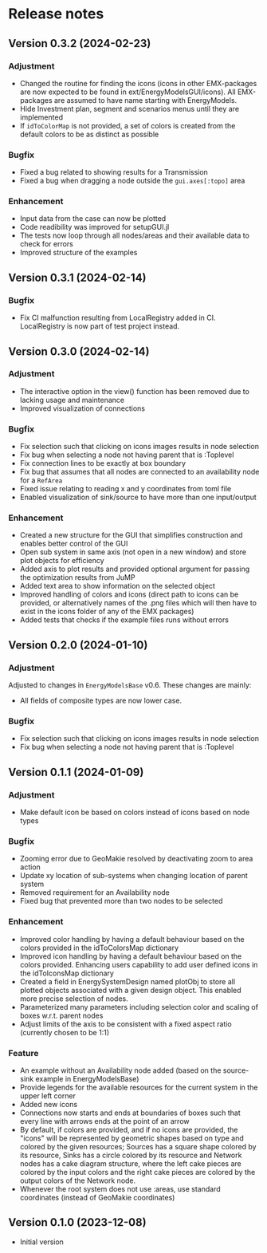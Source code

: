 # Release notes

Version 0.3.2 (2024-02-23)
--------------------------
### Adjustment
* Changed the routine for finding the icons (icons in other EMX-packages are now expected to be found in ext/EnergyModelsGUI/icons). All EMX-packages are assumed to have name starting with EnergyModels.
* Hide Investment plan, segment and scenarios menus until they are implemented
* If `idToColorMap` is not provided, a set of colors is created from the default colors to be as distinct as possible

### Bugfix
* Fixed a bug related to showing results for a Transmission
* Fixed a bug when dragging a node outside the `gui.axes[:topo]` area

### Enhancement
* Input data from the case can now be plotted
* Code readibility was improved for setupGUI.jl
* The tests now loop through all nodes/areas and their available data to check for errors
* Improved structure of the examples

Version 0.3.1 (2024-02-14)
--------------------------
### Bugfix
* Fix CI malfunction resulting from LocalRegistry added in CI. LocalRegistry is now part of test project instead.

Version 0.3.0 (2024-02-14)
--------------------------
### Adjustment
* The interactive option in the view() function has been removed due to lacking usage and maintenance
* Improved visualization of connections

### Bugfix
* Fix selection such that clicking on icons images results in node selection
* Fix bug when selecting a node not having parent that is :Toplevel
* Fix connection lines to be exactly at box boundary
* Fix bug that assumes that all nodes are connected to an availability node for a `RefArea`
* Fixed issue relating to reading x and y coordinates from toml file
* Enabled visualization of sink/source to have more than one input/output

### Enhancement
* Created a new structure for the GUI that simplifies construction and enables better control of the GUI
* Open sub system in same axis (not open in a new window) and store plot objects for efficiency
* Added axis to plot results and provided optional argument for passing the optimization results from JuMP
* Added text area to show information on the selected object
* Improved handling of colors and icons (direct path to icons can be provided, or alternatively names of the .png files which will then have to exist in the icons folder of any of the EMX packages)
* Added tests that checks if the example files runs without errors

Version 0.2.0 (2024-01-10)
--------------------------
### Adjustment
Adjusted to changes in `EnergyModelsBase` v0.6.
These changes are mainly:

* All fields of composite types are now lower case.

### Bugfix
* Fix selection such that clicking on icons images results in node selection
* Fix bug when selecting a node not having parent that is :Toplevel

Version 0.1.1 (2024-01-09)
--------------------------
### Adjustment
* Make default icon be based on colors instead of icons based on node types

### Bugfix
* Zooming error due to GeoMakie resolved by deactivating zoom to area action
* Update xy location of sub-systems when changing location of parent system
* Removed requirement for an Availability node
* Fixed bug that prevented more than two nodes to be selected

### Enhancement
* Improved color handling by having a default behaviour based on the colors provided in the idToColorsMap dictionary
* Improved icon handling by having a default behaviour based on the colors provided. Enhancing users capability to add user defined icons in the idToIconsMap dictionary
* Created a field in EnergySystemDesign named plotObj to store all plotted objects associated with a given design object. This enabled more precise selection of nodes.
* Parameterized many parameters including selection color and scaling of boxes w.r.t. parent nodes
* Adjust limits of the axis to be consistent with a fixed aspect ratio (currently chosen to be 1:1)

### Feature
* An example without an Availability node added (based on the source-sink example in EnergyModelsBase)
* Provide legends for the available resources for the current system in the upper left corner
* Added new icons
* Connections now starts and ends at boundaries of boxes such that every line with arrows ends at the point of an arrow
* By default, if colors are provided, and if no icons are provided, the "icons" will be represented by geometric shapes based on type and colored by the given resources; Sources has a square shape colored by its resource, Sinks has a circle colored by its resource and Network nodes has a cake diagram structure, where the left cake pieces are colored by the input colors and the right cake pieces are colored by the output colors of the Network node.
* Whenever the root system does not use :areas, use standard coordinates (instead of GeoMakie coordinates)

Version 0.1.0 (2023-12-08)
--------------------------
* Initial version